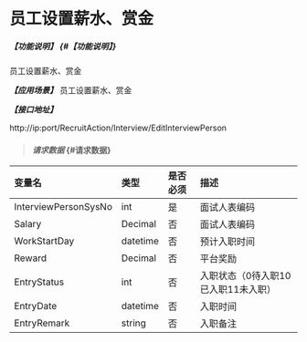 # 员工设置薪水、赏金

##### _【功能说明】_ {#【功能说明】}

员工设置薪水、赏金

_**【应用场景】**_
员工设置薪水、赏金


_**【接口地址】**_

http://ip:port/RecruitAction/Interview/EditInterviewPerson

> #### _请求数据_ {#请求数据}

| 变量名 | 类型 | 是否必须 | 描述 |
| :--- | :--- | :--- | :--- |
| InterviewPersonSysNo| int | 是 | 面试人表编码 |
| Salary| Decimal| 否 | 面试人表编码 |
| WorkStartDay|datetime| 否 | 预计入职时间 |
| Reward|Decimal| 否 | 平台奖励 |
| EntryStatus|int | 否 | 入职状态（0待入职10已入职11未入职）|
| EntryDate|datetime| 否 | 入职时间 |
| EntryRemark|string| 否 | 入职备注 |








